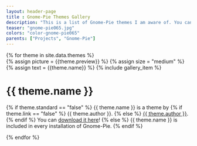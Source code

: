 ```yaml
---
layout: header-page
title : Gnome-Pie Themes Gallery
description: "This is a list of Gnome-Pie themes I am aware of. You can download several themes here! If you discovered or created a new theme and want this theme to be added to the gallery, just send a link to <a href='mailto:code@simonschneegans.de'>code@simonschneegans.de</a> or drop a note in the commment section of the <a href='news/2016/07/17/gnome-pie-themes'>announcement post</a>!"
teaser: "gnome-pie065.jpg"
colors: "color-gnome-pie065"
parents: ["Projects", "Gnome-Pie"]
---
```


<div class="row magnific-gallery">
    {% for theme in site.data.themes %}
        <div class="col-lg-4 col-md-6 col-sm-6 col-xs-12">
            <div class="theme-gallery-item">
                    {% assign picture = {{theme.preview}} %}
                    {% assign size = "medium" %}
                    {% assign text = {{theme.name}} %}
                    {% include gallery_item %}
                <div class="caption">
                    <h1>
                        {{ theme.name }}
                    </h1>
                    <p>
                        {% if theme.standard == "false" %}
                            {{ theme.name }} is a theme by
                            {% if theme.link == "false" %}
                                {{ theme.author }}.
                            {% else %}
                                <a href="{{ theme.link }}" target="_blank">{{ theme.author }}</a>.
                            {% endif %}
                            You can <a href="/assets/files/gnome-pie-themes/{{ theme.file }}">download it here</a>!
                        {% else %}
                            {{ theme.name }} is included in every installation of Gnome-Pie.
                        {% endif %}
                    </p>
                </div>
            </div>
        </div>
    {% endfor %}
</div>
